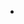 - 

<!---
SweetFlush/SweetFlush is a ✨ special ✨ repository because its `README.md` (this file) appears on your GitHub profile.
You can click the Preview link to take a look at your changes.
--->

